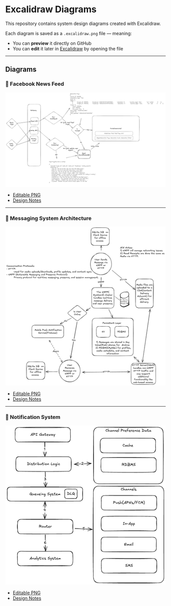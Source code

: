 # Excalidraw Diagrams

This repository contains system design diagrams created with Excalidraw.

Each diagram is saved as a `.excalidraw.png` file — meaning:
- You can **preview** it directly on GitHub
- You can **edit** it later in [Excalidraw](https://excalidraw.com) by opening the file

---

## Diagrams

### 📄 Facebook News Feed

![Facebook News Feed](facebook-newsfeed/FacebookNewsFeed.excalidraw.png)

- [Editable PNG](facebook-newsfeed/FacebookNewsFeed.excalidraw.png)
- [Design Notes](facebook-newsfeed/design.md)

---

### 📄 Messaging System Architecture

![Messaging System](facebook-messaging/FacebookMessaging.excalidraw.png)

- [Editable PNG](facebook-messaging/FacebookMessaging.excalidraw.png)
- [Design Notes](facebook-messaging/design.md)

---

### 📄 Notification System

![Notification System](notification-system/NotificationSystem.excalidraw.png)

- [Editable PNG](notification-system/NotificationSystem.excalidraw.png)
- [Design Notes](notification-system/design.md)